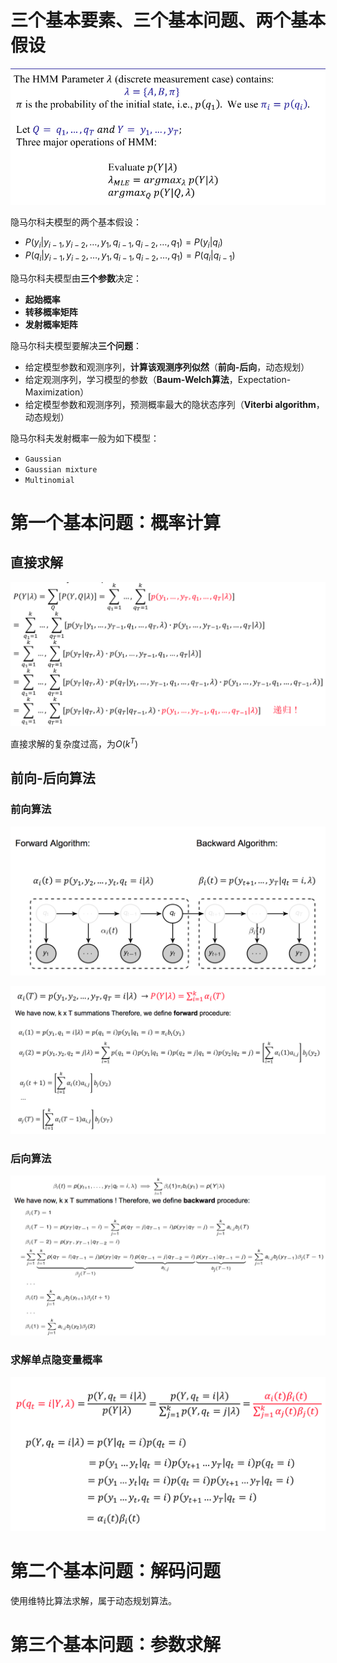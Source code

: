 # 三个基本要素、三个基本问题、两个基本假设

![](./images/基本.png)

隐马尔科夫模型的两个基本假设：

- $P(y_i|y_{i-1},y_{i-2},…,y_1,q_{i-1},q_{i-2},…,q_1)=P(y_i|q_i)$
- $P(q_i|y_{i-1},y_{i-2},…,y_1,q_{i-1},q_{i-2},…,q_1)=P(q_i|q_{i-1})$

隐马尔科夫模型由**三个参数**决定：

- **起始概率**
- **转移概率矩阵**
- **发射概率矩阵**

隐马尔科夫模型要解决**三个问题**：

- 给定模型参数和观测序列，**计算该观测序列似然**（**前向-后向**，动态规划）
- 给定观测序列，学习模型的参数（**Baum-Welch算法**，Expectation-Maximization）
- 给定模型参数和观测序列，预测概率最大的隐状态序列（**Viterbi algorithm**，动态规划）

隐马尔科夫发射概率一般为如下模型：

- `Gaussian`
- `Gaussian mixture`
- `Multinomial`

# 第一个基本问题：概率计算

## 直接求解

![](./images/直接求解.png)

直接求解的复杂度过高，为$O(k^T)$

## 前向-后向算法

### 前向算法

![](./images/前向后向-1.png)

![](./images/前向后向-2.png)

### 后向算法

![](./images/前向后向-3.png)

### 求解单点隐变量概率

![](./images/前向后向-4.png)

# 第二个基本问题：解码问题

使用维特比算法求解，属于动态规划算法。

# 第三个基本问题：参数求解





